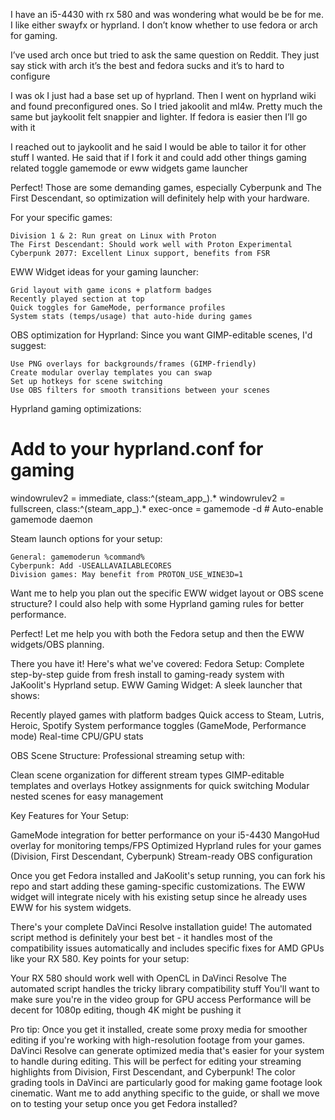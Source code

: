 I have an i5-4430 with rx 580 and was wondering what would be be for me. I like either swayfx or hyprland. I don’t know whether to use fedora or arch for gaming.

I’ve used arch once but tried to ask the same question on Reddit.  They just say stick with arch it’s the best and fedora sucks and it’s to hard to configure

I was ok I just had a base set up of hyprland. Then I went on hyprland wiki and found preconfigured ones. So I tried jakoolit and ml4w. Pretty much the same but jaykoolit felt snappier and lighter. If fedora is easier then I’ll go with it

I reached out to jaykoolit and he said I would be able to tailor it for other stuff I wanted. He said that if I fork it and could add other things  gaming related toggle gamemode or eww widgets game launcher

Perfect! Those are some demanding games, especially Cyberpunk and The First Descendant, so optimization will definitely help with your hardware.

For your specific games:

    Division 1 & 2: Run great on Linux with Proton
    The First Descendant: Should work well with Proton Experimental
    Cyberpunk 2077: Excellent Linux support, benefits from FSR

EWW Widget ideas for your gaming launcher:

    Grid layout with game icons + platform badges
    Recently played section at top
    Quick toggles for GameMode, performance profiles
    System stats (temps/usage) that auto-hide during games

OBS optimization for Hyprland: Since you want GIMP-editable scenes, I'd suggest:

    Use PNG overlays for backgrounds/frames (GIMP-friendly)
    Create modular overlay templates you can swap
    Set up hotkeys for scene switching
    Use OBS filters for smooth transitions between your scenes

Hyprland gaming optimizations:
# Add to your hyprland.conf for gaming
windowrulev2 = immediate, class:^(steam_app_).*
windowrulev2 = fullscreen, class:^(steam_app_).*
exec-once = gamemode -d # Auto-enable gamemode daemon

Steam launch options for your setup:

    General: gamemoderun %command%
    Cyberpunk: Add -USEALLAVAILABLECORES
    Division games: May benefit from PROTON_USE_WINE3D=1

Want me to help you plan out the specific EWW widget layout or OBS scene structure? I could also help with some Hyprland gaming rules for better performance.


Perfect! Let me help you with both the Fedora setup and then the EWW widgets/OBS planning.


There you have it! Here's what we've covered:
Fedora Setup: Complete step-by-step guide from fresh install to gaming-ready system with JaKoolit's Hyprland setup.
EWW Gaming Widget: A sleek launcher that shows:

Recently played games with platform badges
Quick access to Steam, Lutris, Heroic, Spotify
System performance toggles (GameMode, Performance mode)
Real-time CPU/GPU stats

OBS Scene Structure: Professional streaming setup with:

Clean scene organization for different stream types
GIMP-editable templates and overlays
Hotkey assignments for quick switching
Modular nested scenes for easy management

Key Features for Your Setup:

GameMode integration for better performance on your i5-4430
MangoHud overlay for monitoring temps/FPS
Optimized Hyprland rules for your games (Division, First Descendant, Cyberpunk)
Stream-ready OBS configuration

Once you get Fedora installed and JaKoolit's setup running, you can fork his repo and start adding these gaming-specific customizations. The EWW widget will integrate nicely with his existing setup since he already uses EWW for his system widgets.

There's your complete DaVinci Resolve installation guide! The automated script method is definitely your best bet - it handles most of the compatibility issues automatically and includes specific fixes for AMD GPUs like your RX 580.
Key points for your setup:

Your RX 580 should work well with OpenCL in DaVinci Resolve
The automated script handles the tricky library compatibility stuff
You'll want to make sure you're in the video group for GPU access
Performance will be decent for 1080p editing, though 4K might be pushing it

Pro tip: Once you get it installed, create some proxy media for smoother editing if you're working with high-resolution footage from your games. DaVinci Resolve can generate optimized media that's easier for your system to handle during editing.
This will be perfect for editing your streaming highlights from Division, First Descendant, and Cyberpunk! The color grading tools in DaVinci are particularly good for making game footage look cinematic.
Want me to add anything specific to the guide, or shall we move on to testing your setup once you get Fedora installed?




















